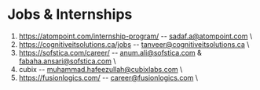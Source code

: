 # Jobs & Internships
1) https://atompoint.com/internship-program/ -- sadaf.a@atompoint.com \
2) https://cognitiveitsolutions.ca/jobs  --  tanveer@cognitiveitsolutions.ca \
3) https://sofstica.com/career/ -- anum.ali@sofstica.com & fabaha.ansari@sofstica.com \
4) cubix -- muhammad.hafeezullah@cubixlabs.com \
5) https://fusionlogics.com/ -- career@fusionlogics.com \
